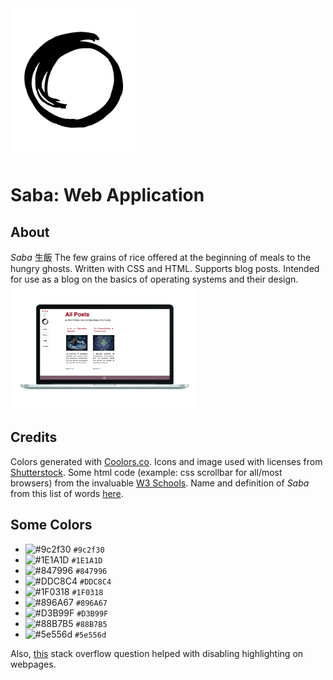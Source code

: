 <img src="resources/saba_logo_transparent.png" height="240" width="200" text-align="right"> 
<h1>Saba: Web Application</h1>
<h2>About</h2>
<i>Saba</i> 生飯 The few grains of rice offered at the beginning of meals to the hungry ghosts. Written with CSS and HTML.
Supports blog posts. Intended for use as a blog on the basics of operating systems and their design. 
<img src="resources/saba_laptop.png" width="300" height="200" text-align="right">

<h2>Credits</h2> 
Colors generated with <a href="https://coolors.co/1f0318-9c2f30-e5f2c9-8c705f-1e1a1d">Coolors.co</a>. Icons and image used with licenses from <a href="https://www.shutterstock.com/">Shutterstock</a>. Some html code (example: css scrollbar for all/most browsers) from the invaluable <a href="https://www.w3schools.com/"> W3 Schools</a>. 
Name and definition of <i>Saba</i> from this list of words <a href="https://terebess.hu/zen/szoto/szotar/szotar.html">here</a>.

<h2>Some Colors</h2>

- ![#9c2f30](https://placehold.it/15/9c2f30/000000?text=+) `#9c2f30`
- ![#1E1A1D](https://placehold.it/15/1E1A1D/000000?text=+) `#1E1A1D`
- ![#847996](https://placehold.it/15/847996/000000?text=+) `#847996`
- ![#DDC8C4](https://placehold.it/15/DDC8C4/000000?text=+) `#DDC8C4`
- ![#1F0318](https://placehold.it/15/1F0318/000000?text=+) `#1F0318`
- ![#896A67](https://placehold.it/15/896A67/000000?text=+) `#896A67`
- ![#D3B99F](https://placehold.it/15/D3B99F/000000?text=+) `#D3B99F`
- ![#88B7B5](https://placehold.it/15/88B7B5/000000?text=+) `#88B7B5`
- ![#5e556d](https://placehold.it/15/5e556d/000000?text=+) `#5e556d`

Also, <a href="https://stackoverflow.com/questions/826782/how-to-disable-text-selection-highlighting">this</a> stack overflow question helped with disabling highlighting on webpages.
